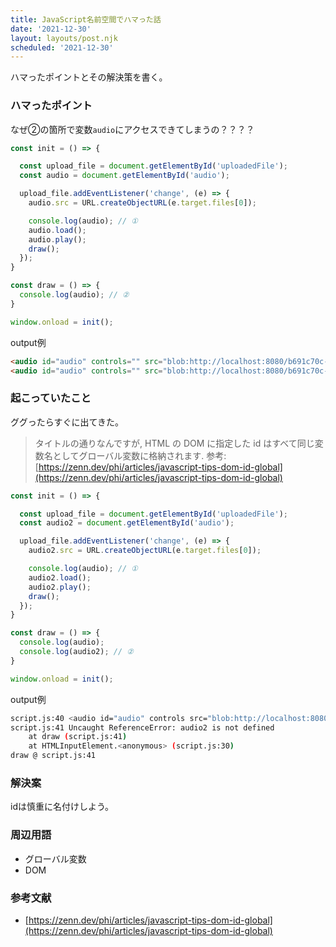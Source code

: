 ```yaml
---
title: JavaScript名前空間でハマった話
date: '2021-12-30'
layout: layouts/post.njk
scheduled: '2021-12-30'
---
```


ハマったポイントとその解決策を書く。

### ハマったポイント

なぜ②の箇所で変数`audio`にアクセスできてしまうの？？？？

```javascript
const init = () => {

  const upload_file = document.getElementById('uploadedFile');
  const audio = document.getElementById('audio');

  upload_file.addEventListener('change', (e) => {
    audio.src = URL.createObjectURL(e.target.files[0]);

    console.log(audio); // ①
    audio.load();
    audio.play();
    draw();
  });
}

const draw = () => {
  console.log(audio); // ②
}

window.onload = init();

```

output例
```html
<audio id="audio" controls="" src="blob:http://localhost:8080/b691c70c-4570-4659-97d3-45577d80ec21"></audio>
<audio id="audio" controls="" src="blob:http://localhost:8080/b691c70c-4570-4659-97d3-45577d80ec21"></audio>
```


### 起こっていたこと
ググったらすぐに出てきた。
> タイトルの通りなんですが, HTML の DOM に指定した id はすべて同じ変数名としてグローバル変数に格納されます.
参考: [https://zenn.dev/phi/articles/javascript-tips-dom-id-global](https://zenn.dev/phi/articles/javascript-tips-dom-id-global)


```javascript
const init = () => {

  const upload_file = document.getElementById('uploadedFile');
  const audio2 = document.getElementById('audio');

  upload_file.addEventListener('change', (e) => {
    audio2.src = URL.createObjectURL(e.target.files[0]);

    console.log(audio); // ①
    audio2.load();
    audio2.play();
    draw();
  });
}

const draw = () => {
  console.log(audio);
  console.log(audio2); // ②
}

window.onload = init();
```
output例
```bash
script.js:40 <audio id=​"audio" controls src=​"blob:​http:​/​/​localhost:​8080/​b337de48-6ba2-459b-a022-d56dae3da9d3">​…​</audio>​
script.js:41 Uncaught ReferenceError: audio2 is not defined
    at draw (script.js:41)
    at HTMLInputElement.<anonymous> (script.js:30)
draw @ script.js:41
```



### 解決案

idは慎重に名付けしよう。


### 周辺用語
- グローバル変数
- DOM


### 参考文献
- [https://zenn.dev/phi/articles/javascript-tips-dom-id-global](https://zenn.dev/phi/articles/javascript-tips-dom-id-global)
